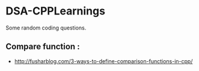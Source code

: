 # DSA-CPPLearnings
Some random coding questions.

## Compare function :
* http://fusharblog.com/3-ways-to-define-comparison-functions-in-cpp/
